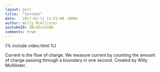 ```yaml
---
layout: post
title:  "Current"
date:   2017-02-11 11:51:00 -0800
author: Willy McAllister
youtubeID: ZRLXDiiUv8Q
comments: true
---
```


{% include video.html %}

Current is the flow of charge. We measure current by counting the amount of charge passing through a boundary in one second. Created by Willy McAllister.